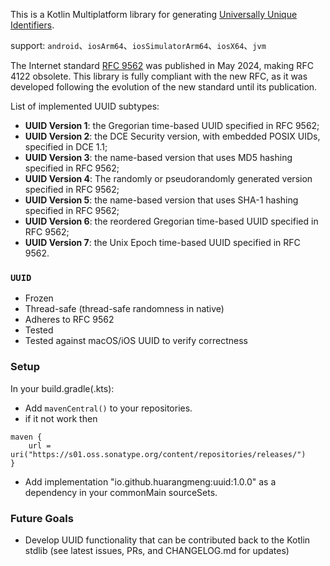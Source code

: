 This is a Kotlin Multiplatform library for generating [Universally Unique Identifiers](https://en.wikipedia.org/wiki/Universally_unique_identifier).

support: `android`、`iosArm64`、`iosSimulatorArm64`、`iosX64`、`jvm`

The Internet standard [RFC 9562](https://www.rfc-editor.org/rfc/rfc9562) was published in May 2024, making RFC 4122 obsolete. This library is fully compliant with the new RFC, as it was developed following the evolution of the new standard until its publication.

List of implemented UUID subtypes:

*   __UUID Version 1__: the Gregorian time-based UUID specified in RFC 9562;
*   __UUID Version 2__: the DCE Security version, with embedded POSIX UIDs, specified in DCE 1.1;
*   __UUID Version 3__: the name-based version that uses MD5 hashing specified in RFC 9562;
*   __UUID Version 4__: The randomly or pseudorandomly generated version specified in RFC 9562;
*   __UUID Version 5__: the name-based version that uses SHA-1 hashing specified in RFC 9562;
*   __UUID Version 6__: the reordered Gregorian time-based UUID specified in RFC 9562;
*   __UUID Version 7__: the Unix Epoch time-based UUID specified in RFC 9562.

### `UUID`

- Frozen
- Thread-safe (thread-safe randomness in native)
- Adheres to RFC 9562
- Tested
- Tested against macOS/iOS UUID to verify correctness

### Setup

In your build.gradle(.kts):

- Add `mavenCentral()` to your repositories.
- if it not work then
```
maven {
    url = uri("https://s01.oss.sonatype.org/content/repositories/releases/")
}
```

- Add implementation "io.github.huarangmeng:uuid:1.0.0" as a dependency in your commonMain sourceSets.

### Future Goals

- Develop UUID functionality that can be contributed back to the Kotlin stdlib (see latest issues, PRs, and CHANGELOG.md for updates)